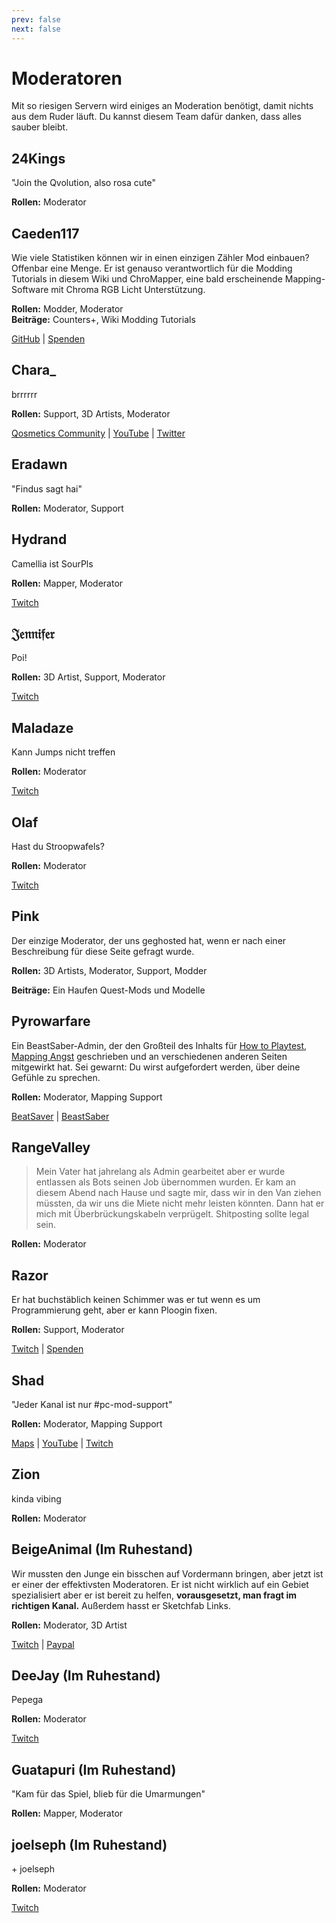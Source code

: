 ```yaml
---
prev: false
next: false
---
```


# Moderatoren

Mit so riesigen Servern wird einiges an Moderation benötigt, damit nichts aus dem Ruder läuft. Du kannst diesem Team dafür danken, dass alles sauber bleibt.

## 24Kings

"Join the Qvolution, also rosa cute"

**Rollen:** Moderator

## Caeden117

Wie viele Statistiken können wir in einen einzigen Zähler Mod einbauen? Offenbar eine Menge. Er ist genauso verantwortlich für die Modding Tutorials in diesem Wiki und ChroMapper, eine bald erscheinende Mapping-Software mit Chroma RGB Licht Unterstützung.

**Rollen:** Modder, Moderator  
**Beiträge:** Counters+, Wiki Modding Tutorials

[GitHub](https://github.com/caeden117) | [Spenden](https://ko-fi.com/Caeden117)

## Chara\_

brrrrrr

**Rollen:** Support, 3D Artists, Moderator

[Qosmetics Community](https://discord.gg/qosmetics) | [YouTube](https://www.youtube.com/c/CharaHere) | [Twitter](https://twitter.com/ItsCharaHere)

## Eradawn

"Findus sagt hai"

**Rollen:** Moderator, Support

## Hydrand

Camellia ist SourPls

**Rollen:** Mapper, Moderator

[Twitch](https://www.twitch.tv/hydrandvr)

## 𝔍𝔢𝔫𝔫𝔦𝔣𝔢𝔯

Poi!

**Rollen:** 3D Artist, Support, Moderator

[Twitch](https://www.twitch.tv/br3uker)

## Maladaze

Kann Jumps nicht treffen

**Rollen:** Moderator

[Twitch](https://www.twitch.tv/infjager)

## Olaf

Hast du Stroopwafels?

**Rollen:** Moderator

[Twitch](https://twitch.tv/olafstad)

## Pink

Der einzige Moderator, der uns geghosted hat, wenn er nach einer Beschreibung für diese Seite gefragt wurde.

**Rollen:** 3D Artists, Moderator, Support, Modder

**Beiträge:** Ein Haufen Quest-Mods und Modelle

## Pyrowarfare

Ein BeastSaber-Admin, der den Großteil des Inhalts für [How to Playtest](../mapping/how-to-testplay.md), [Mapping Angst](../mapping/mapping-anxiety.md) geschrieben und an verschiedenen anderen Seiten mitgewirkt hat. Sei gewarnt: Du wirst aufgefordert werden, über deine Gefühle zu sprechen.

**Rollen:** Moderator, Mapping Support

[BeatSaver](https://beatsaver.com/uploader/5e99c7df3f476a0006596cdf) | [BeastSaber](https://bsaber.com/members/pyrowarfare/)

## RangeValley

> Mein Vater hat jahrelang als Admin gearbeitet aber er wurde entlassen als Bots seinen Job übernommen wurden. Er kam an diesem Abend nach Hause und sagte mir, dass wir in den Van ziehen müssten, da wir uns die Miete nicht mehr leisten könnten. Dann hat er mich mit Überbrückungskabeln verprügelt. Shitposting sollte legal sein.

**Rollen:** Moderator

## Razor

Er hat buchstäblich keinen Schimmer was er tut wenn es um Programmierung geht, aber er kann Ploogin fixen.

**Rollen:** Support, Moderator

[Twitch](https://www.twitch.tv/sarpest_razor) | [Spenden](https://streamelements.com/sarpest_razor/tip)

## Shad

"Jeder Kanal ist nur #pc-mod-support"

**Rollen:** Moderator, Mapping Support

[Maps](https://beatsaver.com/uploader/5cff0b7498cc5a672c850a45) | [YouTube](https://www.youtube.com/channel/UCLiwd2iGUDl2kvw8FM2qwFQ) | [Twitch](https://www.twitch.tv/shadlive)

## Zion

kinda vibing

**Rollen:** Moderator

## BeigeAnimal (Im Ruhestand)

Wir mussten den Junge ein bisschen auf Vordermann bringen, aber jetzt ist er einer der effektivsten Moderatoren. Er ist nicht wirklich auf ein Gebiet spezialisiert aber er ist bereit zu helfen, **vorausgesetzt, man fragt im richtigen Kanal.** Außerdem hasst er Sketchfab Links.

**Rollen:** Moderator, 3D Artist

[Twitch](https://www.twitch.tv/beigeanimaltv) | [Paypal](https://paypal.me/beigeanimal)

## DeeJay (Im Ruhestand)

Pepega

**Rollen:** Moderator

[Twitch](https://www.twitch.tv/deejayvr)

## Guatapuri (Im Ruhestand)

"Kam für das Spiel, blieb für die Umarmungen"

**Rollen:** Mapper, Moderator

## joelseph (Im Ruhestand)

\+ joelseph

**Rollen:** Moderator

[Twitch](https://www.twitch.tv/tehjoelseph)
